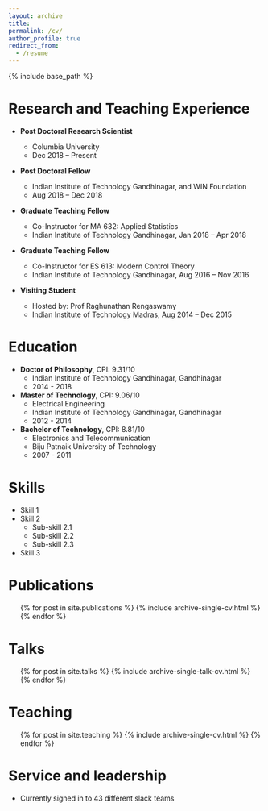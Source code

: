 ```yaml
---
layout: archive
title: 
permalink: /cv/
author_profile: true
redirect_from:
  - /resume
---
```


{% include base_path %}

Research and Teaching Experience
======
- **Post Doctoral Research Scientist**
	- Columbia University
	- Dec 2018 – Present

- **Post Doctoral Fellow**
	- Indian Institute of Technology Gandhinagar, and WIN Foundation
	- Aug 2018 – Dec 2018

- **Graduate Teaching Fellow**
	- Co-Instructor for MA 632: Applied Statistics
	- Indian Institute of Technology Gandhinagar, Jan 2018 – Apr 2018

- **Graduate Teaching Fellow**
	- Co-Instructor for ES 613: Modern Control Theory
	- Indian Institute of Technology Gandhinagar, Aug 2016 – Nov 2016

- **Visiting Student**
	- Hosted by: Prof Raghunathan Rengaswamy
	- Indian Institute of Technology Madras, Aug 2014 – Dec 2015

Education
======
- **Doctor of Philosophy**, CPI: 9.31/10
	- Indian Institute of Technology Gandhinagar, Gandhinagar
	- 2014 - 2018
- **Master of Technology**, CPI: 9.06/10
	- Electrical Engineering
	- Indian Institute of Technology Gandhinagar, Gandhinagar
	- 2012 - 2014
- **Bachelor of Technology**, CPI: 8.81/10
	- Electronics and Telecommunication
	- Biju Patnaik University of Technology
	- 2007 - 2011

Skills
======
* Skill 1
* Skill 2
  * Sub-skill 2.1
  * Sub-skill 2.2
  * Sub-skill 2.3
* Skill 3

Publications
======
  <ul>{% for post in site.publications %}
    {% include archive-single-cv.html %}
  {% endfor %}</ul>
  
Talks
======
  <ul>{% for post in site.talks %}
    {% include archive-single-talk-cv.html %}
  {% endfor %}</ul>
  
Teaching
======
  <ul>{% for post in site.teaching %}
    {% include archive-single-cv.html %}
  {% endfor %}</ul>
  
Service and leadership
======
* Currently signed in to 43 different slack teams
